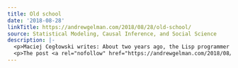 ```yaml
---
title: Old school
date: '2018-08-28'
linkTitle: https://andrewgelman.com/2018/08/28/old-school/
source: Statistical Modeling, Causal Inference, and Social Science
description: |-
  <p>Maciej Cegłowski writes: About two years ago, the Lisp programmer and dot-com millionaire Paul Graham wrote an essay entitled Hackers and Painters, in which he argues that his approach to computer programming is better described by analogies to the visual arts than by the phrase &#8220;computer science&#8221;. When this essay came out, I was working [&#8230;]</p>
  <p>The post <a rel="nofollow" href="https://andrewgelman.com/2018/08/28/old-school/">Old school</a> appeared first on <a rel="nofol
---
```

